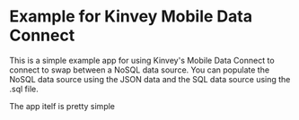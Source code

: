# Example for Kinvey Mobile Data Connect

This is a simple example app for using Kinvey's Mobile Data Connect to connect to swap between a NoSQL data source. You can populate the NoSQL data source using the JSON data and the SQL data source using the .sql file.

The app itelf is pretty simple